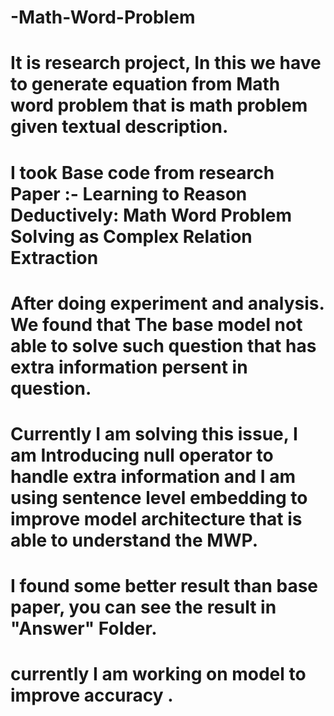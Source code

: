 # -Math-Word-Problem

# It is research project, In this we have to generate equation from Math word problem that is math problem given textual description.

# I took Base code from research Paper :- Learning to Reason Deductively: Math Word Problem Solving as Complex Relation Extraction

# After doing experiment and analysis. We found that The base model not able to solve such question that has extra information persent in question.

# Currently I am solving this issue, I am Introducing null operator to handle extra information and I am using sentence level embedding to improve model architecture that is able to understand the MWP.

# I found some better result than base paper, you can see the result in "Answer" Folder.

# currently I am working on model to improve accuracy .